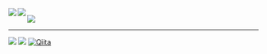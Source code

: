 <a href="https://github.com/gazf/github-readme-twitter">
<img align="left" src="https://github-readme-twitter.gazf.vercel.app/api?id=gazff&layout=wide" />
</a>
<a href="https://github.com/anuraghazra/github-readme-stats">
<img align="left" src="https://github-readme-stats.vercel.app/api/top-langs/?username=anuraghazra&layout=compact" />
</a>

<a href="#"><img align="center" src="https://via.placeholder.com/600x1.png/fff/fff"></a>

---
[![](https://img.shields.io/badge/-@gazff-1ca0f1?style=flat-square&labelColor=1ca0f1&logo=twitter&logoColor=white)](https://twitter.com/gazff) [![](https://img.shields.io/badge/-https://gazee.net-0e83cd?style=flat-square&logo=Blogger&logoColor=fff)](https://gazee.net) [![Qiita](https://img.shields.io/badge/Qiita-@gazf-555555?style=flat-square&labelColor=55c500)](https://qiita.com/gazf)
